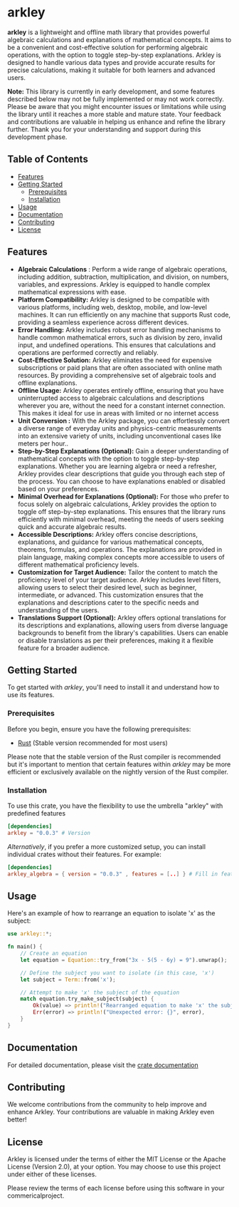 # arkley

**arkley** is a lightweight and offline math library that provides powerful algebraic calculations and explanations of mathematical concepts. It aims to be a convenient and cost-effective solution for performing algebraic operations, with the option to toggle step-by-step explanations. Arkley is designed to handle various data types and provide accurate results for precise calculations, making it suitable for both learners and advanced users.

**Note:** This library is currently in early development, and some features described below may not be fully implemented or may not work correctly. Please be aware that you might encounter issues or limitations while using the library until it reaches a more stable and mature state. Your feedback and contributions are valuable in helping us enhance and refine the library further. Thank you for your understanding and support during this development phase.

## Table of Contents

- [Features](#features)
- [Getting Started](#getting-started)
  - [Prerequisites](#prerequisites)
  - [Installation](#installation)
- [Usage](#usage)
- [Documentation](#documentation)
- [Contributing](#contributing)
- [License](#license)

## Features

- **Algebraic Calculations** : Perform a wide range of algebraic operations, including addition, subtraction, multiplication, and division, on numbers, variables, and expressions. Arkley is equipped to handle complex mathematical expressions with ease.
- **Platform Compatibility:** Arkley is designed to be compatible with various platforms, including web, desktop, mobile, and low-level machines. It can run efficiently on any machine that supports Rust code, providing a seamless experience across different devices.
- **Error Handling:** Arkley includes robust error handling mechanisms to handle common mathematical errors, such as division by zero, invalid input, and undefined operations. This ensures that calculations and operations are performed correctly and reliably.
- **Cost-Effective Solution:** Arkley eliminates the need for expensive subscriptions or paid plans that are often associated with online math resources. By providing a comprehensive set of algebraic tools and offline explanations.
- **Offline Usage:** Arkley operates entirely offline, ensuring that you have uninterrupted access to algebraic calculations and descriptions wherever you are, without the need for a constant internet connection. This makes it ideal for use in areas with limited or no internet access
- **Unit Conversion :**  With the Arkley package, you can effortlessly convert a diverse range of everyday units and physics-centric measurements into an extensive variety of units, including unconventional cases like meters per hour..
- **Step-by-Step Explanations  (Optional):** Gain a deeper understanding of mathematical concepts with the option to toggle step-by-step explanations. Whether you are learning algebra or need a refresher, Arkley provides clear descriptions that guide you through each step of the process. You can choose to have explanations enabled or disabled based on your preferences.
- **Minimal Overhead for Explanations (Optional):** For those who prefer to focus solely on algebraic calculations, Arkley provides the option to toggle off step-by-step explanations. This ensures that the library runs efficiently with minimal overhead, meeting the needs of users seeking quick and accurate algebraic results.
- **Accessible Descriptions:** Arkley offers concise descriptions, explanations, and guidance for various mathematical concepts, theorems, formulas, and operations. The explanations are provided in plain language, making complex concepts more accessible to users of different mathematical proficiency levels.
- **Customization for Target Audience:** Tailor the content to match the proficiency level of your target audience. Arkley includes level filters, allowing users to select their desired level, such as beginner, intermediate, or advanced. This customization ensures that the explanations and descriptions cater to the specific needs and understanding of the users.
- **Translations Support (Optional):** Arkley offers optional translations for its descriptions and explanations, allowing users from diverse language backgrounds to benefit from the library's capabilities. Users can enable or disable translations as per their preferences, making it a flexible feature for a broader audience.


## Getting Started

To get started with *arkley*, you'll need to install it and understand how to use its features.

### Prerequisites

Before you begin, ensure you have the following prerequisites:

- [Rust](https://www.rust-lang.org) (Stable version recommended for most users)

Please note that the stable version of the Rust compiler is recommended but it's important to mention that certain features within *arkley* may be more efficient or exclusively available on the nightly version of the Rust compiler.

### Installation

To use this crate, you have the flexibility to use the umbrella "arkley" with predefined features

```toml
[dependencies]
arkley = "0.0.3" # Version
```

*Alternatively*, if you prefer a more customized setup, you can install individual crates without their features. For example:

```toml
[dependencies]
arkley_algebra = { version = "0.0.3" , features = [..] } # Fill in features 
```

## Usage

Here's an example of how to rearrange an equation to isolate 'x' as the subject:

```rust
use arkley::*;

fn main() {
    // Create an equation
    let equation = Equation::try_from("3x - 5(5 - 6y) = 9").unwrap();

    // Define the subject you want to isolate (in this case, 'x')
    let subject = Term::from('x');

    // Attempt to make 'x' the subject of the equation
    match equation.try_make_subject(subject) {
        Ok(value) => println!("Rearranged equation to make 'x' the subject: {}", value),
        Err(error) => println!("Unexpected error: {}", error),
    }
}
```

## Documentation

For detailed documentation, please visit the [crate documentation](https://docs.rs/arkley)

## Contributing

We welcome contributions from the community to help improve and enhance Arkley. Your contributions are valuable in making Arkley even better!

## License

Arkley is licensed under the terms of either the MIT License or the Apache License (Version 2.0), at your option. You may choose to use this project under either of these licenses.

Please review the terms of each license before using this software in your commericalproject.
